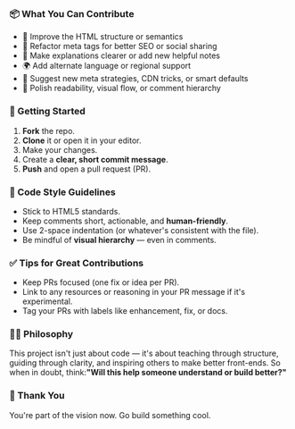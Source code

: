 ### 📦 What You Can Contribute

- 💬 Improve the HTML structure or semantics
- 🎯 Refactor meta tags for better SEO or social sharing
- 📝 Make explanations clearer or add new helpful notes
- 🌍 Add alternate language or regional support
- 🧠 Suggest new meta strategies, CDN tricks, or smart defaults
- 🎨 Polish readability, visual flow, or comment hierarchy

### 🚀 Getting Started

1.  **Fork** the repo.
2.  **Clone** it or open it in your editor.
3.  Make your changes.
4.  Create a **clear, short commit message**.
5.  **Push** and open a pull request (PR).

### 🧹 Code Style Guidelines

- Stick to HTML5 standards.
- Keep comments short, actionable, and **human-friendly**.
- Use 2-space indentation (or whatever's consistent with the file).
- Be mindful of **visual hierarchy** — even in comments.

### ✅ Tips for Great Contributions

- Keep PRs focused (one fix or idea per PR).
- Link to any resources or reasoning in your PR message if it's experimental.
- Tag your PRs with labels like enhancement, fix, or docs.

### 🧘‍♂️ Philosophy

This project isn't just about code — it's about teaching through structure, guiding through clarity, and inspiring others to make better front-ends. So when in doubt, think:**"Will this help someone understand or build better?"**

### 🧡 Thank You

You're part of the vision now. Go build something cool.
